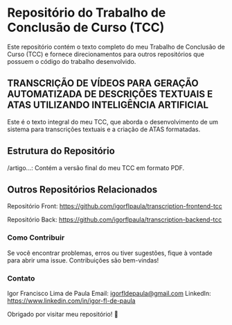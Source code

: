 # Repositório do Trabalho de Conclusão de Curso (TCC)
Este repositório contém o texto completo do meu Trabalho de Conclusão de Curso (TCC) e fornece direcionamentos para outros repositórios que possuem o código do trabalho desenvolvido.

## TRANSCRIÇÃO DE VÍDEOS PARA GERAÇÃO AUTOMATIZADA DE DESCRIÇÕES TEXTUAIS E ATAS UTILIZANDO INTELIGÊNCIA ARTIFICIAL
Este é o texto integral do meu TCC, que aborda o desenvolvimento de um sistema para transcrições textuais e a criação de ATAS formatadas.

## Estrutura do Repositório
/artigo...: Contém a versão final do meu TCC em formato PDF.

## Outros Repositórios Relacionados
Repositório Front: https://github.com/igorflpaula/transcription-frontend-tcc

Repositório Back: https://github.com/igorflpaula/transcription-backend-tcc

### Como Contribuir
Se você encontrar problemas, erros ou tiver sugestões, fique à vontade para abrir uma issue. Contribuições são bem-vindas!

### Contato
Igor Francisco Lima de Paula
Email: igorfldepaula@gmail.com
LinkedIn: https://www.linkedin.com/in/igor-fl-de-paula

Obrigado por visitar meu repositório! 🚀
